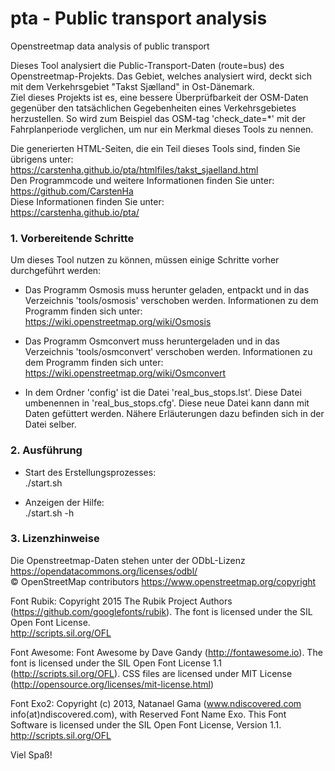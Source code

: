 # pta - Public transport analysis
Openstreetmap data analysis of public transport

Dieses Tool analysiert die Public-Transport-Daten (route=bus) des Openstreetmap-Projekts. Das Gebiet, welches analysiert wird, deckt sich mit dem Verkehrsgebiet "Takst Sjælland" in Ost-Dänemark.  
Ziel dieses Projekts ist es, eine bessere Überprüfbarkeit der OSM-Daten gegenüber den tatsächlichen Gegebenheiten eines Verkehrsgebietes herzustellen. So wird zum Beispiel das OSM-tag 'check_date=*' mit der Fahrplanperiode verglichen, um nur ein Merkmal dieses Tools zu nennen.

Die generierten HTML-Seiten, die ein Teil dieses Tools sind, finden Sie übrigens unter:  
https://carstenha.github.io/pta/htmlfiles/takst_sjaelland.html  
Den Programmcode und weitere Informationen finden Sie unter:  
https://github.com/CarstenHa  
Diese Informationen finden Sie unter:  
https://carstenha.github.io/pta/

### 1. Vorbereitende Schritte

Um dieses Tool nutzen zu können, müssen einige Schritte vorher durchgeführt werden:

* Das Programm Osmosis muss herunter geladen, entpackt und in das Verzeichnis 'tools/osmosis' verschoben werden. Informationen zu dem Programm finden sich unter:  
https://wiki.openstreetmap.org/wiki/Osmosis

* Das Programm Osmconvert muss heruntergeladen und in das Verzeichnis 'tools/osmconvert' verschoben werden. Informationen zu dem Programm finden sich unter:  
https://wiki.openstreetmap.org/wiki/Osmconvert

* In dem Ordner 'config' ist die Datei 'real_bus_stops.lst'. Diese Datei umbenennen in 'real_bus_stops.cfg'. Diese neue Datei kann dann mit Daten gefüttert werden. Nähere Erläuterungen dazu befinden sich in der Datei selber.

### 2. Ausführung

* Start des Erstellungsprozesses:  
    ./start.sh

* Anzeigen der Hilfe:  
    ./start.sh -h

### 3. Lizenzhinweise

Die Openstreetmap-Daten stehen unter der ODbL-Lizenz https://opendatacommons.org/licenses/odbl/  
© OpenStreetMap contributors https://www.openstreetmap.org/copyright

Font Rubik: Copyright 2015 The Rubik Project Authors (https://github.com/googlefonts/rubik). The font is licensed under the SIL Open Font License.  
http://scripts.sil.org/OFL

Font Awesome: Font Awesome by Dave Gandy (http://fontawesome.io). The font is licensed under the SIL Open Font License 1.1 (http://scripts.sil.org/OFL). CSS files are licensed under MIT License (http://opensource.org/licenses/mit-license.html)

Font Exo2: Copyright (c) 2013, Natanael Gama (www.ndiscovered.com info(at)ndiscovered.com), with Reserved Font Name Exo. This Font Software is licensed under the SIL Open Font License, Version 1.1. http://scripts.sil.org/OFL



Viel Spaß!

